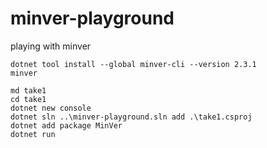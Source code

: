 # minver-playground
playing with minver

```
dotnet tool install --global minver-cli --version 2.3.1
minver
```

```
md take1
cd take1
dotnet new console
dotnet sln ..\minver-playground.sln add .\take1.csproj
dotnet add package MinVer
dotnet run
```
